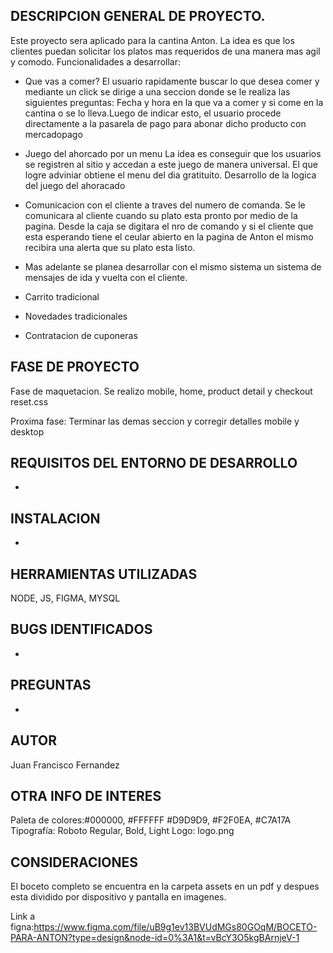 ## DESCRIPCION GENERAL DE PROYECTO.
Este proyecto sera aplicado para la cantina Anton. La idea es que los clientes puedan solicitar los platos mas requeridos de una manera mas agil y comodo.
Funcionalidades a desarrollar:
- Que vas a comer?
    El usuario rapidamente buscar lo que desea comer y mediante un click se dirige a una seccion donde se le realiza las siguientes preguntas: Fecha y hora en la que va a comer y si come en la cantina o se lo lleva.Luego de indicar esto, el usuario procede directamente a la pasarela de pago para abonar dicho producto con mercadopago

- Juego del ahorcado por un menu
    La idea es conseguir que los usuarios se registren al sitio y accedan a este juego de manera universal. El que logre adviniar obtiene el menu del dia gratituito. 
    Desarrollo de la logica del juego del ahoracado

- Comunicacion con el cliente a traves del numero de comanda. Se le comunicara al cliente cuando su plato esta pronto por medio de la pagina. Desde la caja se digitara el nro de comando y si el cliente que esta esperando tiene el ceular abierto en la pagina de Anton el mismo recibira una alerta que su plato esta listo.
- Mas adelante se planea desarrollar con el mismo sistema un sistema de mensajes de ida y vuelta con el cliente.

- Carrito tradicional
- Novedades tradicionales
- Contratacion de cuponeras


## FASE DE PROYECTO
Fase de maquetacion. Se realizo mobile, home, product detail y checkout
reset.css

Proxima fase: Terminar las demas seccion y corregir detalles mobile y desktop

## REQUISITOS DEL ENTORNO DE DESARROLLO
-

## INSTALACION
-

## HERRAMIENTAS UTILIZADAS
NODE, JS, FIGMA, MYSQL

## BUGS IDENTIFICADOS 
-

## PREGUNTAS
-

## AUTOR
Juan Francisco Fernandez

## OTRA INFO DE INTERES
Paleta de colores:#000000, #FFFFFF #D9D9D9, #F2F0EA, #C7A17A
Tipografía: Roboto Regular, Bold, Light
Logo: logo.png

## CONSIDERACIONES
El boceto completo se encuentra en la carpeta assets en un pdf y despues esta dividido por dispositivo y pantalla en imagenes.

Link a figna:https://www.figma.com/file/uB9g1ev13BVUdMGs80GOqM/BOCETO-PARA-ANTON?type=design&node-id=0%3A1&t=vBcY3O5kgBArnjeV-1
